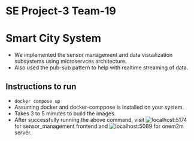 # SE Project-3 Team-19
# Smart City System




- We implemented the sensor management and data visualization subsystems using microservces architecture.
- Also used the pub-sub pattern to help with realtime streaming of data.


## Instructions to run
- `docker compose up`
- Assuming docker and docker-comppose is installed on your system.
- Takes 3 to 5 minutes to build the images.
- After successfully running the above command, visit ![localhost:5174](http://localhost:5174) for sensor_management frontend and ![localhost:5089](http://localhost:5089) for onem2m server.

